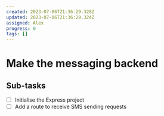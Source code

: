 ```yaml
---
created: 2023-07-06T21:36:29.328Z
updated: 2023-07-06T21:36:29.324Z
assigned: Alex
progress: 0
tags: []
---
```


# Make the messaging backend

## Sub-tasks

- [ ] Initialise the Express project
- [ ] Add a route to receive SMS sending requests
